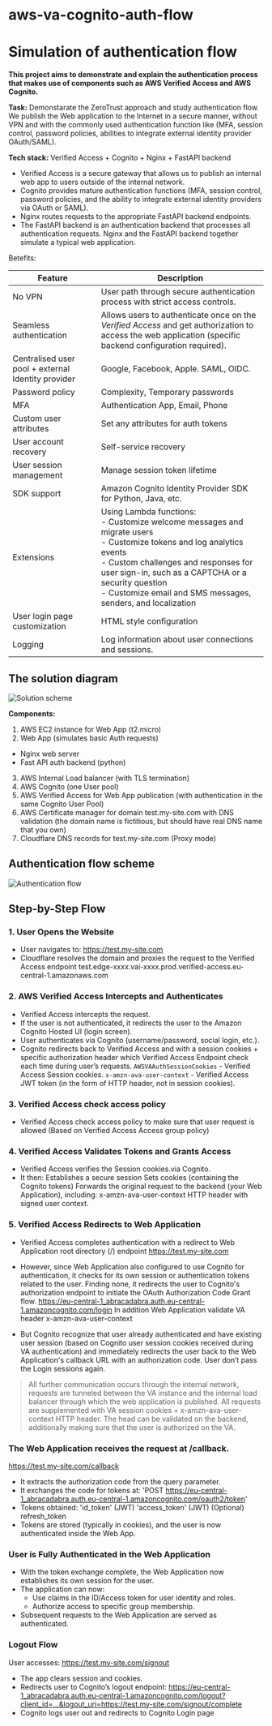 # aws-va-cognito-auth-flow

# Simulation of authentication flow

**This project aims to demonstrate and explain the authentication process that makes use of components such as AWS Verified Access and AWS Cognito.**

**Task:** Demonstarate the ZeroTrust approach and study authentication flow. We publish the Web application to the Internet in a secure manner, without VPN and with the commonly used authentication function like (MFA, session control, password policies, abilities to integrate external identity provider OAuth/SAML).

**Tech stack:** Verified Access + Cognito + Nginx + FastAPI backend
- Verified Access is a secure gateway that allows us to publish an internal web app to users outside of the internal network.
- Cognito provides mature authentication functions (MFA, session control, password policies, and the ability to integrate external identity providers via OAuth or SAML).
- Nginx routes requests to the appropriate FastAPI backend endpoints.
- The FastAPI backend is an authentication backend that processes all authentication requests.
Nginx and the FastAPI backend together simulate a typical web application.

Betefits:

| Feature                    | Description                                                                                                      |
|----------------------------|------------------------------------------------------------------------------------------------------------------|
| No VPN                     | User path through secure authentication process with strict access controls.                                     |
| Seamless authentication    | Allows users to authenticate once on the *Verified Access* and get authorization to access the web application (specific backend configuration required). |
| Centralised user pool + external Identity provider | Google, Facebook, Apple. SAML, OIDC.                                                                       |
| Password policy            | Complexity, Temporary passwords                                                                                  |
| MFA                        | Authentication App, Email, Phone                                                                                 |
| Custom user attributes     | Set any attributes for auth tokens                                                                               |
| User account recovery      | Self-service recovery                                                                                            |
| User session management    | Manage session token lifetime                                                                                    |
| SDK support                | Amazon Cognito Identity Provider SDK for Python, Java, etc.                                                      |
| Extensions                 | Using Lambda functions:  <br> - Customize welcome messages and migrate users <br> - Customize tokens and log analytics events <br> - Custom challenges and responses for user sign-in, such as a CAPTCHA or a security question <br> - Customize email and SMS messages, senders, and localization |
| User login page customization | HTML style configuration                                                                                   |
| Logging                    | Log information about user connections and sessions.                                                              |

## The solution diagram

![Solution scheme](https://github.com/aegishub/aws-va-cognito-auth-flow/blob/main/images/Solution-scheme.jpg)

**Components:**
1. AWS EC2 instance for Web App (t2.micro)
2. Web App (simulates basic Auth requests)
- Nginx web server 
- Fast API auth backend (python)
3. AWS Internal Load balancer (with TLS termination)
4. AWS Cognito (one User pool)
5. AWS Verified Access for Web App publication (with authentication in the same Cognito User Pool)
6. AWS Certificate manager for domain test.my-site.com with DNS validation (the domain name is fictitious, but should have real DNS name that you own)
7. Cloudflare DNS records for test.my-site.com (Proxy mode)


## Authentication flow scheme
![Authentication flow](https://github.com/aegishub/aws-va-cognito-auth-flow/blob/main/images/auth_flow.png)


## Step-by-Step Flow
 
### 1. User Opens the Website

- User navigates to: https://test.my-site.com
- Cloudflare resolves the domain and proxies the request to the Verified Access endpoint
test.edge-xxxx.vai-xxxx.prod.verified-access.eu-central-1.amazonaws.com

### 2. AWS Verified Access Intercepts and Authenticates

- Verified Access intercepts the request.
- If the user is not authenticated, it redirects the user to the Amazon Cognito Hosted UI (login screen).
- User authenticates via Cognito (username/password, social login, etc.).
- Cognito redirects back to Verified Access and with a session cookies + specific authorization header which Verified Access Endpoint check each time during user’s requests.
  `AWSVAAuthSessionCookies` - Verified Access Session cookies.
  `x-amzn-ava-user-context` - Verified Access JWT token (in the form of HTTP header, not in session cookies).

### 3. Verified Access check access policy

- Verified Access check access policy to make sure that user request is allowed (Based on Verified Access Access group policy)

### 4. Verified Access Validates Tokens and Grants Access

- Verified Access verifies the  Session cookies.via Cognito.
- It then:
  Establishes a secure session
  Sets cookies (containing the Cognito tokens)
  Forwards the original request to the backend (your Web Application), including:
  x-amzn-ava-user-context HTTP header with signed user context.

### 5. Verified Access Redirects to Web Application

- Verified Access completes authentication with a redirect to Web Application root directory (/) endpoint https://test.my-site.com
- However, since Web Application also configured to use Cognito for authentication, it checks for its own session or authentication tokens related to the user. Finding none, it redirects the user to Cognito's authorization endpoint to initiate the OAuth Authorization Code Grant flow. https://eu-central-1_abracadabra.auth.eu-central-1.amazoncognito.com/login
  In addition Web Application validate VA header x-amzn-ava-user-context

- But Cognito recognize that user already authenticated and have existing user session (based on Cognito user session cookies received during VA authentication) and immediately redirects the user back to the Web Application's callback URL with an authorization code. User don’t pass the Login sessions again.

> All further communication occurs through the internal network, requests are tunneled between the VA instance and the internal load balancer through which the web application is published. All requests are supplemented with VA session cookies + x-amzn-ava-user-context HTTP header. The head can be validated on the backend, additionally making sure that the user is authorized on the VA.


### The Web Application receives the request at /callback.
https://test.my-site.com/callback

- It extracts the authorization code from the query parameter.
- It exchanges the code for tokens at:
'POST https://eu-central-1_abracadabra.auth.eu-central-1.amazoncognito.com/oauth2/token'
- Tokens obtained:
  'id_token' (JWT)
  'access_token' (JWT)
  (Optional) refresh_token
- Tokens are stored (typically in cookies), and the user is now authenticated inside the Web App.

### User is Fully Authenticated in the Web Application

- With the token exchange complete, the Web Application now establishes its own session for the user.
- The application can now:
  - Use claims in the ID/Access token for user identity and roles.
  - Authorize access to specific group membership.
- Subsequent requests to the Web Application are served as authenticated.

### Logout Flow

User accesses: 
https://test.my-site.com/signout
- The app clears session and cookies.
- Redirects user to Cognito’s logout endpoint:
https://eu-central-1_abracadabra.auth.eu-central-1.amazoncognito.com/logout?client_id=...&logout_uri=https://test.my-site.com/signout/complete
- Cognito logs user out and redirects to Cognito Login page



